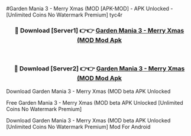 #Garden Mania 3 - Merry Xmas (MOD [APK-MOD] - APK Unlocked - [Unlimited Coins No Watermark Premium] tyc4r



<div align="center">

<h3>🔴 Download [Server1] 👉👉 <a href="https://momento.my/?title=Garden_Mania_3_-_Merry_Xmas_(MOD">Garden Mania 3 - Merry Xmas (MOD Mod Apk</a></h3><br>

<h3>🔴 Download [Server2] 👉👉 <a href="https://momento.my/?title=Garden_Mania_3_-_Merry_Xmas_(MOD">Garden Mania 3 - Merry Xmas (MOD Mod Apk</a></h3>
</div>



Download Garden Mania 3 - Merry Xmas (MOD beta APK Unlocked

Free Garden Mania 3 - Merry Xmas (MOD beta APK Unlocked [Unlimited Coins No Watermark Premium]

Download Garden Mania 3 - Merry Xmas (MOD beta APK Unlocked [Unlimited Coins No Watermark Premium] Mod For Android
